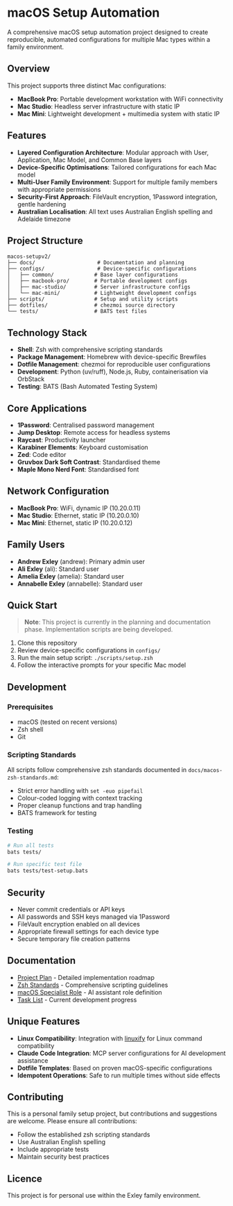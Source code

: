 # macOS Setup Automation

A comprehensive macOS setup automation project designed to create reproducible, automated configurations for multiple Mac types within a family environment.

## Overview

This project supports three distinct Mac configurations:
- **MacBook Pro**: Portable development workstation with WiFi connectivity
- **Mac Studio**: Headless server infrastructure with static IP
- **Mac Mini**: Lightweight development + multimedia system with static IP

## Features

- **Layered Configuration Architecture**: Modular approach with User, Application, Mac Model, and Common Base layers
- **Device-Specific Optimisations**: Tailored configurations for each Mac model
- **Multi-User Family Environment**: Support for multiple family members with appropriate permissions
- **Security-First Approach**: FileVault encryption, 1Password integration, gentle hardening
- **Australian Localisation**: All text uses Australian English spelling and Adelaide timezone

## Project Structure

```
macos-setupv2/
├── docs/                    # Documentation and planning
├── configs/                 # Device-specific configurations
│   ├── common/             # Base layer configurations
│   ├── macbook-pro/        # Portable development configs
│   ├── mac-studio/         # Server infrastructure configs
│   └── mac-mini/           # Lightweight development configs
├── scripts/                # Setup and utility scripts
├── dotfiles/               # chezmoi source directory
└── tests/                  # BATS test files
```

## Technology Stack

- **Shell**: Zsh with comprehensive scripting standards
- **Package Management**: Homebrew with device-specific Brewfiles
- **Dotfile Management**: chezmoi for reproducible user configurations
- **Development**: Python (uv/ruff), Node.js, Ruby, containerisation via OrbStack
- **Testing**: BATS (Bash Automated Testing System)

## Core Applications

- **1Password**: Centralised password management
- **Jump Desktop**: Remote access for headless systems
- **Raycast**: Productivity launcher
- **Karabiner Elements**: Keyboard customisation
- **Zed**: Code editor
- **Gruvbox Dark Soft Contrast**: Standardised theme
- **Maple Mono Nerd Font**: Standardised font

## Network Configuration

- **MacBook Pro**: WiFi, dynamic IP (10.20.0.11)
- **Mac Studio**: Ethernet, static IP (10.20.0.10)
- **Mac Mini**: Ethernet, static IP (10.20.0.12)

## Family Users

- **Andrew Exley** (andrew): Primary admin user
- **Ali Exley** (ali): Standard user
- **Amelia Exley** (amelia): Standard user
- **Annabelle Exley** (annabelle): Standard user

## Quick Start

> **Note**: This project is currently in the planning and documentation phase. Implementation scripts are being developed.

1. Clone this repository
2. Review device-specific configurations in `configs/`
3. Run the main setup script: `./scripts/setup.zsh`
4. Follow the interactive prompts for your specific Mac model

## Development

### Prerequisites

- macOS (tested on recent versions)
- Zsh shell
- Git

### Scripting Standards

All scripts follow comprehensive zsh standards documented in `docs/macos-zsh-standards.md`:
- Strict error handling with `set -euo pipefail`
- Colour-coded logging with context tracking
- Proper cleanup functions and trap handling
- BATS framework for testing

### Testing

```bash
# Run all tests
bats tests/

# Run specific test file
bats tests/test-setup.bats
```

## Security

- Never commit credentials or API keys
- All passwords and SSH keys managed via 1Password
- FileVault encryption enabled on all devices
- Appropriate firewall settings for each device type
- Secure temporary file creation patterns

## Documentation

- [Project Plan](docs/project-plan.md) - Detailed implementation roadmap
- [Zsh Standards](docs/macos-zsh-standards.md) - Comprehensive scripting guidelines
- [macOS Specialist Role](docs/role-macos-specialist.md) - AI assistant role definition
- [Task List](docs/todo.md) - Current development progress

## Unique Features

- **Linux Compatibility**: Integration with [linuxify](https://github.com/pkill37/linuxify) for Linux command compatibility
- **Claude Code Integration**: MCP server configurations for AI development assistance
- **Dotfile Templates**: Based on proven macOS-specific configurations
- **Idempotent Operations**: Safe to run multiple times without side effects

## Contributing

This is a personal family setup project, but contributions and suggestions are welcome. Please ensure all contributions:
- Follow the established zsh scripting standards
- Use Australian English spelling
- Include appropriate tests
- Maintain security best practices

## Licence

This project is for personal use within the Exley family environment.